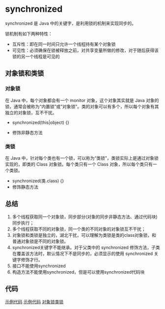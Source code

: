 # synchronized
synchronized 是 Java 中的关键字，是利用锁的机制来实现同步的。

锁机制有如下两种特性：
* 互斥性：即在同一时间只允许一个线程持有某个对象锁
* 可见性：必须确保在锁被释放之前，对共享变量所做的修改，对于随后获得该锁的另一个线程是可见的

## 对象锁和类锁

### 对象锁

在 Java 中，每个对象都会有一个 monitor 对象，这个对象其实就是 Java 对象的锁，通常会被称为“内置锁”或“对象锁”。类的对象可以有多个，所以每个对象有其独立的对象锁，互不干扰。

* synchronized(this|object) {}

* 修饰非静态方法

### 类锁

在 Java 中，针对每个类也有一个锁，可以称为“类锁”，类锁实际上是通过对象锁实现的，即类的 Class 对象锁。每个类只有一个 Class 对象，所以每个类只有一个类锁。

* synchronized(类.class) {}
* 修饰静态方法

## 总结
1. 多个线程获取同一个对象锁，同步部分(对象的同步非静态方法、通过代码块)同步执行；
2. 多个线程获取不同的对象锁，同一个类的不同对象的对象锁互不干扰；
3. 对象锁和类锁是独立的，湖北干扰，可以理解为类锁是类的class对象锁，和普通对象锁是不同的对象锁。
4. synchronized关键字不能继承。对于父类中的 synchronized 修饰方法，子类在覆盖该方法时，默认情况下不是同步的，必须显示的使用 synchronized 关键字修饰才行。
5. 接口不能使用synchronized
6. 构造方法不能使用synchronized，但是可以使用synchronized代码块

## 代码
[示例代码](https://github.com/pallcard/learn-java/blob/master/src/main/java/com/wishhust/concurrent/SynchronizedDemo.java "SynchronizedDemo")
[示例代码](https://github.com/pallcard/learn-java/blob/master/src/main/java/com/wishhust/concurrent/SynchronizedDemo2.java "SynchronizedDemo")
[对象锁类锁](https://github.com/pallcard/learn-java/blob/master/src/main/java/com/wishhust/concurrent/SynchronizedDemo3.java "SynchronizedDemo")








